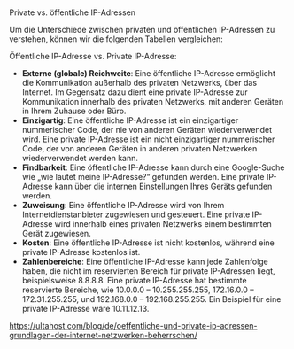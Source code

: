 
# 

Private vs. öffentliche IP-Adressen

Um die Unterschiede zwischen privaten und öffentlichen IP-Adressen zu verstehen, können wir die folgenden Tabellen vergleichen:

Öffentliche IP-Adresse vs. Private IP-Adresse:

- **Externe (globale) Reichweite**: Eine öffentliche IP-Adresse ermöglicht die Kommunikation außerhalb des privaten Netzwerks, über das Internet. Im Gegensatz dazu dient eine private IP-Adresse zur Kommunikation innerhalb des privaten Netzwerks, mit anderen Geräten in Ihrem Zuhause oder Büro.
- **Einzigartig**: Eine öffentliche IP-Adresse ist ein einzigartiger nummerischer Code, der nie von anderen Geräten wiederverwendet wird. Eine private IP-Adresse ist ein nicht einzigartiger nummerischer Code, der von anderen Geräten in anderen privaten Netzwerken wiederverwendet werden kann.
- **Findbarkeit**: Eine öffentliche IP-Adresse kann durch eine Google-Suche wie „wie lautet meine IP-Adresse?“ gefunden werden. Eine private IP-Adresse kann über die internen Einstellungen Ihres Geräts gefunden werden.
- **Zuweisung**: Eine öffentliche IP-Adresse wird von Ihrem Internetdienstanbieter zugewiesen und gesteuert. Eine private IP-Adresse wird innerhalb eines privaten Netzwerks einem bestimmten Gerät zugewiesen.
- **Kosten**: Eine öffentliche IP-Adresse ist nicht kostenlos, während eine private IP-Adresse kostenlos ist.
- **Zahlenbereiche**: Eine öffentliche IP-Adresse kann jede Zahlenfolge haben, die nicht im reservierten Bereich für private IP-Adressen liegt, beispielsweise 8.8.8.8. Eine private IP-Adresse hat bestimmte reservierte Bereiche, wie 10.0.0.0 – 10.255.255.255, 172.16.0.0 – 172.31.255.255, und 192.168.0.0 – 192.168.255.255. Ein Beispiel für eine private IP-Adresse wäre 10.11.12.13.




https://ultahost.com/blog/de/oeffentliche-und-private-ip-adressen-grundlagen-der-internet-netzwerken-beherrschen/